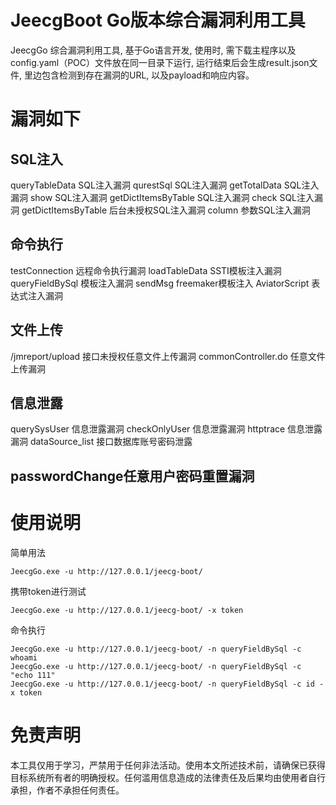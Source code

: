 # JeecgBoot Go版本综合漏洞利用工具
JeecgGo 综合漏洞利用工具, 基于Go语言开发, 使用时, 需下载主程序以及config.yaml（POC）文件放在同一目录下运行, 运行结束后会生成result.json文件, 里边包含检测到存在漏洞的URL, 以及payload和响应内容。
# 漏洞如下
## SQL注入
  queryTableData SQL注入漏洞
  qurestSql SQL注入漏洞
  getTotalData SQL注入漏洞
  show SQL注入漏洞
  getDictItemsByTable SQL注入漏洞
  check SQL注入漏洞
  getDictItemsByTable 后台未授权SQL注入漏洞
  column 参数SQL注入漏洞
## 命令执行
  testConnection 远程命令执行漏洞
  loadTableData SSTI模板注入漏洞
  queryFieldBySql 模板注入漏洞
  sendMsg freemaker模板注入
  AviatorScript 表达式注入漏洞
## 文件上传
  /jmreport/upload 接口未授权任意文件上传漏洞
  commonController.do  任意文件上传漏洞
## 信息泄露
  querySysUser 信息泄露漏洞
  checkOnlyUser 信息泄露漏洞
  httptrace 信息泄露漏洞
  dataSource_list 接口数据库账号密码泄露
## passwordChange任意用户密码重置漏洞
# 使用说明
简单用法
```
JeecgGo.exe -u http://127.0.0.1/jeecg-boot/
```
携带token进行测试
```
JeecgGo.exe -u http://127.0.0.1/jeecg-boot/ -x token
```
命令执行
```
JeecgGo.exe -u http://127.0.0.1/jeecg-boot/ -n queryFieldBySql -c whoami
JeecgGo.exe -u http://127.0.0.1/jeecg-boot/ -n queryFieldBySql -c "echo 111"
JeecgGo.exe -u http://127.0.0.1/jeecg-boot/ -n queryFieldBySql -c id -x token
```
# 免责声明
本工具仅用于学习，严禁用于任何非法活动。使用本文所述技术前，请确保已获得目标系统所有者的明确授权。任何滥用信息造成的法律责任及后果均由使用者自行承担，作者不承担任何责任。
